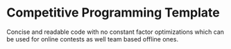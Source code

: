 # Competitive Programming Template
 Concise and readable code with no constant factor optimizations which can be used for online contests as well team based offline ones.
